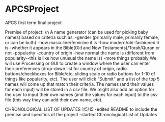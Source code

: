 APCSProject
===========

APCS first term final project

Premise of project:
 /n A name generator (can be used for picking baby names) based on criteria such as:
    -gender (primarily male, primarily female, or can be both)
    -how masculine/feminine it is
    -how modern/old-fashioned it is
    -whether it appears in the Bible(Old and New Testaments)/Torah/Quran or not
    -popularity
    -country of origin
    -how normal the name is (different from popularity--this is like how unusual the name is)
    -more things probably 
  We will use Processing or GUI to create a window where the user can enter their preferences (drop-down list for country of origin, radio buttons/checkboxes for Bible/etc, sliding scale or radio buttons for 1-10 of things like popularity, etc). The user will click "Submit" and a list of the top 5 names will come up that match their criteria. The names (and their values for each input) will be stored in a csv file. 
  We might also add an option for the user to input their own names (and the values for each input) to the csv file (this way they can add their own name, etc).
  
CHRONOLOGICAL LIST OF UPDATES
1/5/15
  -edited README to include the premise and specifics of the project
  -started Chronological List of Updates
